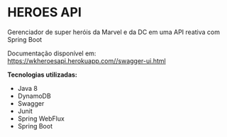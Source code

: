 # HEROES API

Gerenciador de super heróis da Marvel e da DC em uma API reativa com Spring Boot

Documentação disponível em: https://wkheroesapi.herokuapp.com//swagger-ui.html

**Tecnologias utilizadas:**

- Java 8
- DynamoDB
- Swagger
- Junit
- Spring WebFlux
- Spring Boot

